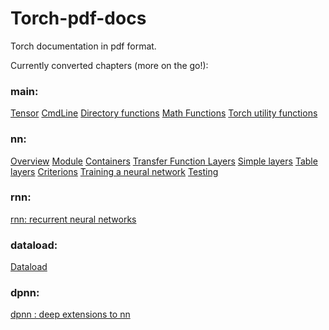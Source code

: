 # Torch-pdf-docs
Torch documentation in pdf format.

Currently converted chapters (more on the go!):

### main:
[Tensor](https://github.com/torch/torch7/blob/master/doc/tensor.md)
[CmdLine](https://github.com/torch/torch7/blob/master/doc/cmdline.md)
[Directory functions](https://github.com/torch/paths/blob/master/doc/dirfunctions.md)
[Math Functions](https://github.com/torch/torch7/blob/master/doc/maths.md)
[Torch utility functions](https://github.com/torch/torch7/blob/master/doc/utility.md)

### nn:
[Overview](https://github.com/torch/nn/blob/master/doc/overview.md#nn.overview.dok)
[Module](https://github.com/torch/nn/blob/master/doc/module.md#nn.Module)
[Containers](https://github.com/torch/nn/blob/master/doc/containers.md#nn.Containers)
[Transfer Function Layers](https://github.com/torch/nn/blob/master/doc/transfer.md#nn.transfer.dok)
[Simple layers](https://github.com/torch/nn/blob/master/doc/simple.md#nn.simplelayers.dok)
[Table layers](https://github.com/torch/nn/blob/master/doc/table.md#nn.TableLayers)
[Criterions](https://github.com/torch/nn/blob/master/doc/criterion.md#nn.Criterions)
[Training a neural network](https://github.com/torch/nn/blob/master/doc/training.md#nn.traningneuralnet.dok)
[Testing](https://github.com/torch/nn/blob/master/doc/testing.md)

### rnn:
[rnn: recurrent neural networks](https://github.com/Element-Research/rnn)

### dataload:
[Dataload](https://github.com/Element-Research/dataload)

### dpnn:
[dpnn : deep extensions to nn](https://github.com/Element-Research/dpnn)




